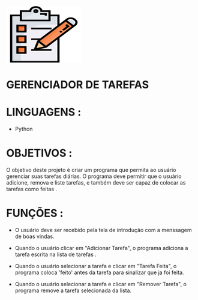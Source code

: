 
<img src="imagem.png" alt="Exemplo" width="200" height="150" >

# GERENCIADOR DE TAREFAS 
  
# LINGUAGENS :
+ Python

# OBJETIVOS :
  O objetivo deste projeto é criar um programa que permita ao usuário gerenciar suas tarefas diárias. O programa deve permitir que o usuário adicione, remova e liste tarefas, e também deve ser capaz de colocar as tarefas como feitas . 
  
# FUNÇÕES : 
+ O usuário deve ser recebido pela tela de introdução com a menssagem de boas vindas.

+ Quando o usuário clicar em  "Adicionar Tarefa", o programa adiciona a tarefa escrita na lista de tarefas .

+ Quando o usuário selecionar a tarefa e clicar em "Tarefa Feita", o programa coloca 'feito' antes da tarefa para sinalizar que ja foi feita.

+ Quando o usuário selecionar a tarefa e clicar em "Remover Tarefa", o programa remove a tarefa selecionada da lista.

